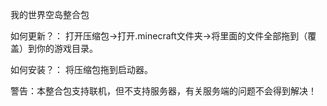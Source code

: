 我的世界空岛整合包

如何更新？：
打开压缩包→打开.minecraft文件夹→将里面的文件全部拖到（覆盖）到你的游戏目录。

如何安装？：
将压缩包拖到启动器。

警告：本整合包支持联机，但不支持服务器，有关服务端的问题不会得到解决！
